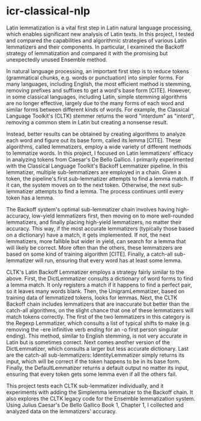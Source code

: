 # icr-classical-nlp

Latin lemmatization is a vital first step in Latin natural language processing, which enables significant new analysis of Latin texts. In this project, I tested and compared the capabilities and algorithmic strategies of various Latin lemmatizers and their components. In particular, I examined the Backoff strategy of lemmatization and compared it with the promising but unexpectedly unused Ensemble method.

In natural language processing, an important first step is to reduce tokens (grammatical chunks, e.g. words or punctuation) into simpler forms. For many languages, including English, the most efficient method is stemming, removing prefixes and suffixes to get a word's base form [CITE]. However, in some classical languages, including Latin, simple stemming algorithms are no longer effective, largely due to the many forms of each word and similar forms between different kinds of words. For example, the Classical Language Toolkit's (CLTK) stemmer returns the word "interdum" as "interd", removing a common stem in Latin but creating a nonsense result.

Instead, better results can be obtained by creating algorithms to analyze each word and figure out its base form, called its lemma [CITE]. These algorithms, called lemmatizers, employ a wide variety of different methods to lemmatize words. In this project, I focused on Latin lemmatizers' efficacy in analyzing tokens from Caesar's De Bello Gallico. I primarily experimented with the Classical Language Toolkit's Backoff Lemmatizer pipeline. In this lemmatizer, multiple sub-lemmatizers are employed in a chain. Given a token, the pipeline's first sub-lemmatizer attempts to find a lemma match. If it can, the system moves on to the next token. Otherwise, the next sub-lemmatizer attempts to find a lemma. The process continues until every token has a lemma.

The Backoff system's optimal sub-lemmatizer chain involves having high-accuracy, low-yield lemmatizers first, then moving on to more well-rounded lemmatizers, and finally placing high-yield lemmatizers, no matter their accuracy. This way, if the most accurate lemmatizers (typically those based on a dictionary) have a match, it gets implemented. If not, the next lemmatizers, more fallible but wider in yield, can search for a lemma that will likely be correct. More often than the others, these lemmatizers are based on some kind of training algorithm [CITE]. Finally, a catch-all sub-lemmatizer will run, ensuring that every word has at least some lemma.

CLTK's Latin Backoff Lemmatizer employs a strategy fairly similar to the above. First, the DictLemmatizer consults a dictionary of word forms to find a lemma match. It only registers a match if it happens to find a perfect pair, so it leaves many words blank. Then, the UnigramLemmatizer, based on training data of lemmatized tokens, looks for lemmas. Next, the CLTK Backoff chain includes lemmatizers that are inaccurate but better than the catch-all algorithms, on the slight chance that one of these lemmatizers will match tokens correctly. The first of the two lemmatizers in this category is the Regexp Lemmatizer, which consults a list of typical shifts to make (e.g. removing the -ere infinitive verb ending for an -o first person singular ending). This method, similar to English stemming, is not very accurate in Latin but is sometimes correct. Next comes another version of the DictLemmatizer, which consults a larger but less accurate dictionary. Last are the catch-all sub-lemmatizers: IdentityLemmatizer simply returns its input, which will be correct if the token happens to be in its base form. Finally, the DefaultLemmatizer returns a default output no matter its input, ensuring that every token gets some lemma even if all the others fail.

This project tests each CLTK sub-lemmatizer individually, and it experiments with adding the Simplemma lemmatizer to the Backoff chain. It also explores the CLTK legacy code for the Ensemble lemmatization system. Using Julius Caesar's De Bello Gallico Book 1, Chapter 1, I collected and analyzed data on the lemmatizers' accuracy.
